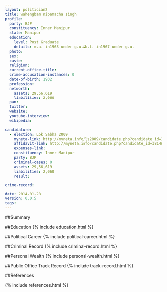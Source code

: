 ```yaml
---
layout: politician2
title: wahengbam nipamacha singh
profile: 
  party: BJP
  constituency: Inner Manipur
  state: Manipur
  education: 
    level: Post Graduate
    details: m.a. in1963 under g.u.&b.t. in1967 under g.u.
  photo: 
  sex: 
  caste: 
  religion: 
  current-office-title: 
  crime-accusation-instances: 0
  date-of-birth: 1932
  profession: 
  networth: 
    assets: 29,56,619
    liabilities: 2,060
  pan: 
  twitter: 
  website: 
  youtube-interview: 
  wikipedia: 

candidature: 
  - election: Lok Sabha 2009
    myneta-link: http://myneta.info/ls2009/candidate.php?candidate_id=3814
    affidavit-link: http://myneta.info/candidate.php?candidate_id=3814&scan=original
    expenses-link: 
    constituency: Inner Manipur 
    party: BJP
    criminal-cases: 0
    assets: 29,56,619
    liabilities: 2,060
    result:  

crime-record: 

date: 2014-01-28
version: 0.0.5
tags: 
---
```

##Summary


##Education
{% include education.html %}


##Political Career
{% include political-career.html %}


##Criminal Record
{% include criminal-record.html %}


##Personal Wealth
{% include personal-wealth.html %}


##Public Office Track Record
{% include track-record.html %}


##References


{% include references.html %}